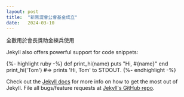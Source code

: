 ```yaml
---
layout: post
title:  "新黑澀會公會基金成立"
date:   2024-03-10
---
```


<p class="intro"><span class="dropcap"></span>全數用於會長獎助金練兵使用</p>




Jekyll also offers powerful support for code snippets:

{%- highlight ruby -%}
def print_hi(name)
  puts "Hi, #{name}"
end
print_hi('Tom')
#=> prints 'Hi, Tom' to STDOUT.
{%- endhighlight -%}

Check out the [Jekyll docs][jekyll] for more info on how to get the most out of Jekyll. File all bugs/feature requests at [Jekyll's GitHub repo][jekyll-gh].

[jekyll-gh]: https://github.com/mojombo/jekyll
[jekyll]:    http://jekyllrb.com
